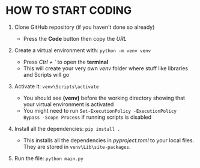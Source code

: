 # HOW TO START CODING
1. Clone GitHub repository (if you haven't done so already)
    - Press the **Code** button then copy the _URL_
2. Create a virtual environment with: `python -m venv venv`
    - Press _Ctrl + \`_ to open the **terminal**
    - This will create your very own _venv_ folder where stuff like libraries and Scripts will go
3. Activate it: `venv\Scripts\activate`
    - You should see **(venv)** before the working directory showing that your virtual environment is activated
    - You might need to run `Set-ExecutionPolicy -ExecutionPolicy Bypass -Scope Process` if running scripts is disabled

4. Install all the dependencies: `pip install .`
    - This installs all the dependencies in _pyproject.toml_ to your local files. They are stored in `venv\Lib\site-packages`.
5. Run the file: `python main.py` 